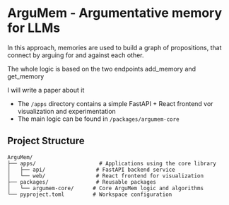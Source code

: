 # ArguMem - Argumentative memory for LLMs

In this approach, memories are used to build a graph of propositions, that connect by arguing for and against each other.

The whole logic is based on the two endpoints add_memory and get_memory

I will write a paper about it

- The `/apps` directory contains a simple FastAPI + React frontend vor visualization and experimentation
- The main logic can be found in `/packages/argumem-core`

## Project Structure

```
ArguMem/
├── apps/                    # Applications using the core library
│   ├── api/                # FastAPI backend service
│   └── web/                # React frontend for visualization
├── packages/               # Reusable packages
│   └── argumem-core/      # Core ArguMem logic and algorithms
└── pyproject.toml         # Workspace configuration
```